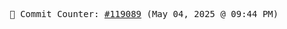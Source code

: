 <p align="center">
    <samp>
        📮 Commit Counter: <a href="https://github.com/Javascript-void0/Javascript-void0/commits/main">#119089</a> (May 04, 2025 @ 09:44 PM)
    </samp>
</p>